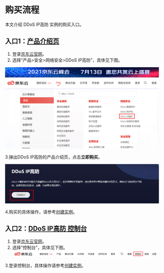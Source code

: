 # 购买流程

本文介绍 DDoS IP高防 实例的购买入口。

## 入口1：[产品介绍页](https://www.jdcloud.com/products/anti-ddos-pro)
1. 登录[京东云官网](https://www.jdcloud.com)。
2. 选择“产品>安全>网络安全>DDoS IP高防”，具体见下图。

![DDoS IP高防购买](https://github.com/jdcloudcom/cn/blob/edit/image/Advanced%20Anti-DDoS/ipanti%20purchase3.png)

3.弹出DDoS IP高防的产品介绍页，点击**立即购买**。

![MongoDB-buy](https://github.com/jdcloudcom/cn/blob/edit/image/Advanced%20Anti-DDoS/ipanti%20purchase4.png)

4.购买的具体操作，请参考[创建实例](../Getting-Started/Create-Instance.md)。

## 入口2：[DDoS IP高防 控制台](https://ip-anti-console.jdcloud.com/instancelist)

1. 登录[京东云官网](https://www.jdcloud.com)。
2. 选择“控制台”，具体见下图。
![控制台](https://github.com/jdcloudcom/cn/blob/edit/image/Advanced%20Anti-DDoS/console-buy1.png)

3.登录控制台，具体操作请参考[创建实例](../Getting-Started/Create-Instance.md)。

